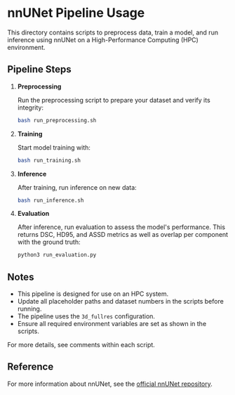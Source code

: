 # nnUNet Pipeline Usage

This directory contains scripts to preprocess data, train a model, and run inference using nnUNet on a High-Performance Computing (HPC) environment.

## Pipeline Steps

1. **Preprocessing**

   Run the preprocessing script to prepare your dataset and verify its integrity:

   ```bash
   bash run_preprocessing.sh
   ```

2. **Training**

   Start model training with:

   ```bash
   bash run_training.sh
   ```

3. **Inference**

   After training, run inference on new data:

   ```bash
   bash run_inference.sh
   ```

4. **Evaluation**

   After inference, run evaluation to assess the model's performance. This returns DSC, HD95, and ASSD metrics as well as overlap per component with the ground truth:

   ```bash
   python3 run_evaluation.py
   ```

## Notes

- This pipeline is designed for use on an HPC system.
- Update all placeholder paths and dataset numbers in the scripts before running.
- The pipeline uses the `3d_fullres` configuration.
- Ensure all required environment variables are set as shown in the scripts.

For more details, see comments within each script.

## Reference

For more information about nnUNet, see the [official nnUNet repository](https://github.com/MIC-DKFZ/nnUNet/tree/master).
